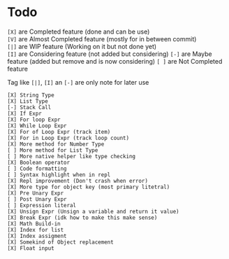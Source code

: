 # Todo

`[X]` are Completed feature (done and can be use) <br/>
`[V]` are Almost Completed feature (mostly for in between commit) <br/>
`[|]` are WIP feature (Working on it but not done yet) <br/>
`[I]` are Considering feature (not added but considering)
`[-]` are Maybe feature (added but remove and is now considering)
`[ ]` are Not Completed feature

Tag like `[|]`, `[I]` an `[-]` are only note for later use

```
[X] String Type
[X] List Type
[-] Stack Call
[X] If Expr
[X] For loop Expr
[X] While Loop Expr
[X] For of Loop Expr (track item)
[X] For in Loop Expr (track loop count)
[X] More method for Number Type
[ ] More method for List Type
[ ] More native helper like type checking
[X] Boolean operator
[ ] Code formatting
[ ] Syntax highlight when in repl
[X] Repl improvement (Don't crash when error)
[X] More type for object key (most primary litetral)
[X] Pre Unary Expr
[ ] Post Unary Expr
[ ] Expression literal
[X] Unsign Expr (Unsign a variable and return it value)
[X] Break Expr (idk how to make this make sense)
[X] Math Build-in
[X] Index for list
[X] Index assigment
[X] Somekind of Object replacement
[X] Float input
```
